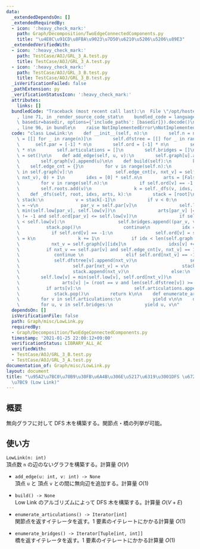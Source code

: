 ```yaml
---
data:
  _extendedDependsOn: []
  _extendedRequiredBy:
  - icon: ':heavy_check_mark:'
    path: Graph/Decomposition/TwoEdgeConnectedComponents.py
    title: "\u4E8C\u91CD\u8FBA\u9023\u7D50\u6210\u5206\u5206\u89E3"
  _extendedVerifiedWith:
  - icon: ':heavy_check_mark:'
    path: TestCase/AOJ/GRL_3_A.test.py
    title: TestCase/AOJ/GRL_3_A.test.py
  - icon: ':heavy_check_mark:'
    path: TestCase/AOJ/GRL_3_B.test.py
    title: TestCase/AOJ/GRL_3_B.test.py
  _isVerificationFailed: false
  _pathExtension: py
  _verificationStatusIcon: ':heavy_check_mark:'
  attributes:
    links: []
  bundledCode: "Traceback (most recent call last):\n  File \"/opt/hostedtoolcache/Python/3.10.1/x64/lib/python3.10/site-packages/onlinejudge_verify/documentation/build.py\"\
    , line 71, in _render_source_code_stat\n    bundled_code = language.bundle(stat.path,\
    \ basedir=basedir, options={'include_paths': [basedir]}).decode()\n  File \"/opt/hostedtoolcache/Python/3.10.1/x64/lib/python3.10/site-packages/onlinejudge_verify/languages/python.py\"\
    , line 96, in bundle\n    raise NotImplementedError\nNotImplementedError\n"
  code: "class LowLink:\n    def __init__(self, n):\n        self.n = n\n        self.graph\
    \ = [[] for _ in range(n)]\n        self.dfstree = [[] for _ in range(n)]\n  \
    \      self.par = [-1] * n\n        self.ord = [-1] * n\n        self.low = [-1]\
    \ * n\n        self.articulations = []\n        self.bridges = []\n        self.roots\
    \ = set()\n\n    def add_edge(self, u, v):\n        self.graph[u].append(v)\n\
    \        self.graph[v].append(u)\n\n    def build(self):\n        k = 0\n    \
    \    self.edge_cnt = {}\n        for v in range(self.n):\n            for nxt_v\
    \ in self.graph[v]:\n                self.edge_cnt[v, nxt_v] = self.edge_cnt.get((v,\
    \ nxt_v), 0) + 1\n        idxs = [0] * self.n\n        arts = [False] * self.n\n\
    \        for v in range(self.n):\n            if self.ord[v] == -1:\n        \
    \        self.roots.add(v)\n                k = self._dfs(v, idxs, arts, k)\n\n\
    \    def _dfs(self, root, idxs, arts, k):\n        stack = [root]\n        while\
    \ stack:\n            v = stack[-1]\n            if v < 0:\n                v\
    \ = ~v\n                par_v = self.par[v]\n                self.low[par_v] =\
    \ min(self.low[par_v], self.low[v])\n                arts[par_v] |= (self.par[par_v]\
    \ != -1 and self.ord[par_v] <= self.low[v])\n                if self.ord[par_v]\
    \ < self.low[v]:\n                    self.bridges.append((par_v, v))\n      \
    \          stack.pop()\n                continue\n            idx = idxs[v]\n\
    \            if self.ord[v] == -1:\n                self.ord[v] = self.low[v]\
    \ = k\n                k += 1\n            if idx < len(self.graph[v]):\n    \
    \            nxt_v = self.graph[v][idx]\n                idxs[v] += 1\n      \
    \          if nxt_v == self.par[v] and self.edge_cnt[v, nxt_v] == 1:\n       \
    \             continue \n                elif self.ord[nxt_v] == -1:\n       \
    \             self.dfstree[v].append(nxt_v)\n                    self.dfstree[nxt_v].append(v)\n\
    \                    self.par[nxt_v] = v\n                    stack.append(~nxt_v)\n\
    \                    stack.append(nxt_v)\n                else:\n            \
    \        self.low[v] = min(self.low[v], self.ord[nxt_v])\n            else:\n\
    \                arts[v] |= (root == v and len(self.dfstree[v]) >= 2)\n      \
    \          if arts[v]:\n                    self.articulations.append(v)\n   \
    \             stack.pop()\n        return k\n\n    def enumerate_articulations(self):\n\
    \        for v in self.articulations:\n            yield v\n\n    def enumerate_bridges(self):\n\
    \        for u, v in self.bridges:\n            yield u, v\n"
  dependsOn: []
  isVerificationFile: false
  path: Graph/misc/LowLink.py
  requiredBy:
  - Graph/Decomposition/TwoEdgeConnectedComponents.py
  timestamp: '2021-01-25 22:00:12+09:00'
  verificationStatus: LIBRARY_ALL_AC
  verifiedWith:
  - TestCase/AOJ/GRL_3_B.test.py
  - TestCase/AOJ/GRL_3_A.test.py
documentation_of: Graph/misc/LowLink.py
layout: document
title: "\u95A2\u7BC0\u70B9\u30FB\u6A4B\u306E\u5217\u6319\u3001DFS \u6728\u306E\u69CB\
  \u7BC9 (Low Link)"
---
```


## 概要
無向グラフに対して DFS 木を構築する。関節点・橋の列挙が可能。

## 使い方
`LowLink(n: int)`  
頂点数 `n` の辺のないグラフを構築する。計算量 $O(V)$

- `add_edge(u: int, v: int) -> None`  
頂点 `u` と 頂点 `v` との間に無向辺を追加する。計算量 $O(1)$

- `build() -> None`  
Low Link のアルゴリズムによって DFS 木を構築する。計算量 $O(V + E)$

- `enumerate_articulations() -> Iterator[int]`  
関節点を返すイテレータを返す。1 要素のイテレートにかかる計算量 $O(1)$

- `enumerate_bridges() -> Iterator[Tuple[int, int]]`  
橋を返すイテレータを返す。1 要素のイテレートにかかる計算量 $O(1)$
